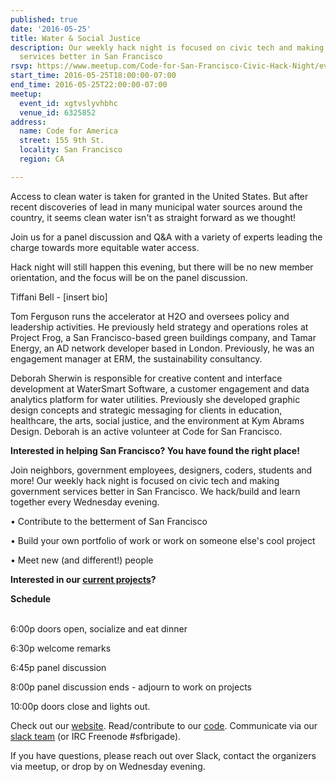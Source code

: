 ```yaml
---
published: true
date: '2016-05-25'
title: Water & Social Justice
description: Our weekly hack night is focused on civic tech and making government
  services better in San Francisco
rsvp: https://www.meetup.com/Code-for-San-Francisco-Civic-Hack-Night/events/230675050/
start_time: 2016-05-25T18:00:00-07:00
end_time: 2016-05-25T22:00:00-07:00
meetup:
  event_id: xgtvslyvhbhc
  venue_id: 6325852
address:
  name: Code for America
  street: 155 9th St.
  locality: San Francisco
  region: CA

---
```

<!-- imported via scripts/generate-events-from-meetup -->
<p>Access to clean water is taken for granted in the United States. But after recent discoveries of lead in many municipal water sources around the country, it seems clean water isn't as straight forward as we thought!</p> <p>Join us for a panel discussion and Q&amp;A with a variety of experts leading the charge towards more equitable water access.</p> <p>Hack night will still happen this evening, but there will be no new member orientation, and the focus will be on the panel discussion.</p> <p>Tiffani Bell - [insert bio]</p> <p>Tom Ferguson runs the accelerator at H2O and oversees policy and leadership activities. He previously held strategy and operations roles at Project Frog, a San Francisco-based green buildings company, and Tamar Energy, an AD network developer based in London. Previously, he was an engagement manager at ERM, the sustainability consultancy.</p> <p>Deborah Sherwin is responsible for creative content and interface development at WaterSmart Software, a customer engagement and data analytics platform for water utilities. Previously she developed graphic design concepts and strategic messaging for clients in education, healthcare, the arts, social justice, and the environment at Kym Abrams Design. Deborah is an active volunteer at Code for San Francisco.</p> <p><b>Interested in helping San Francisco? You have found the right place! </b></p> <p>Join neighbors, government employees, designers, coders, students and more! Our weekly hack night is focused on civic tech and making government services better in San Francisco. We hack/build and learn together every Wednesday evening.</p> <p>• Contribute to the betterment of San Francisco</p> <p>• Build your own portfolio of work or work on someone else's cool project</p> <p>• Meet new (and different!) people</p> <p><b>Interested in our <a href="http://codeforsanfrancisco.org/projects/">current projects</a>?</b></p> <p><b>Schedule</b></p> <p><br/>6:00p doors open, socialize and eat dinner</p> <p>6:30p welcome remarks</p> <p>6:45p panel discussion</p> <p>8:00p panel discussion ends - adjourn to work on projects</p> <p>10:00p doors close and lights out.</p> <p>Check out our <a href="http://codeforsanfrancisco.org/">website</a>. Read/contribute to our <a href="https://github.com/sfbrigade">code</a>. Communicate via our <a href="http://c4a.me/cfsfslack">slack team</a> (or IRC Freenode #sfbrigade).</p> <p>If you have questions, please reach out over Slack, contact the organizers via meetup, or drop by on Wednesday evening.</p> 

